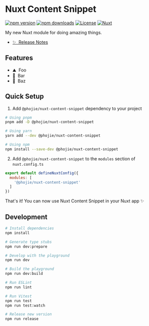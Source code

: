 # Nuxt Content Snippet

[![npm version][npm-version-src]][npm-version-href]
[![npm downloads][npm-downloads-src]][npm-downloads-href]
[![License][license-src]][license-href]
[![Nuxt][nuxt-src]][nuxt-href]

My new Nuxt module for doing amazing things.

- [✨ &nbsp;Release Notes](/CHANGELOG.md)
<!-- - [🏀 Online playground](https://stackblitz.com/github/your-org/@phojie/@phojie/nuxt-content-snippet?file=playground%2Fapp.vue) -->
<!-- - [📖 &nbsp;Documentation](https://example.com) -->

## Features

<!-- Highlight some of the features your module provide here -->
- ⛰ &nbsp;Foo
- 🚠 &nbsp;Bar
- 🌲 &nbsp;Baz

## Quick Setup

1. Add `@phojie/nuxt-content-snippet` dependency to your project

```bash
# Using pnpm
pnpm add -D @phojie/nuxt-content-snippet

# Using yarn
yarn add --dev @phojie/nuxt-content-snippet

# Using npm
npm install --save-dev @phojie/nuxt-content-snippet
```

2. Add `@phojie/nuxt-content-snippet` to the `modules` section of `nuxt.config.ts`

```js
export default defineNuxtConfig({
  modules: [
    '@phojie/nuxt-content-snippet'
  ]
})
```

That's it! You can now use Nuxt Content Snippet in your Nuxt app ✨

## Development

```bash
# Install dependencies
npm install

# Generate type stubs
npm run dev:prepare

# Develop with the playground
npm run dev

# Build the playground
npm run dev:build

# Run ESLint
npm run lint

# Run Vitest
npm run test
npm run test:watch

# Release new version
npm run release
```

<!-- Badges -->
[npm-version-src]: https://img.shields.io/npm/v/@phojie/nuxt-content-snippet/latest.svg?style=flat&colorA=18181B&colorB=28CF8D
[npm-version-href]: https://npmjs.com/package/@phojie/nuxt-content-snippet

[npm-downloads-src]: https://img.shields.io/npm/dm/@phojie/nuxt-content-snippet.svg?style=flat&colorA=18181B&colorB=28CF8D
[npm-downloads-href]: https://npmjs.com/package/@phojie/nuxt-content-snippet

[license-src]: https://img.shields.io/npm/l/@phojie/nuxt-content-snippet.svg?style=flat&colorA=18181B&colorB=28CF8D
[license-href]: https://npmjs.com/package/@phojie/nuxt-content-snippet

[nuxt-src]: https://img.shields.io/badge/Nuxt-18181B?logo=nuxt.js
[nuxt-href]: https://nuxt.com
